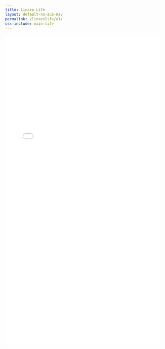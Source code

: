 ```yaml
---
title: Linaro Life
layout: default-no-sub-nav
permalink: /linarolife/e1/
css-include: main-life
---
```

<iframe src="//e.issuu.com/embed.html#30560263/51590195" style="border:none;width:100%;height:1000px" allowfullscreen="" webkitallowfullscreen="" mozallowfullscreen="" msallowfullscreen=""></iframe>
